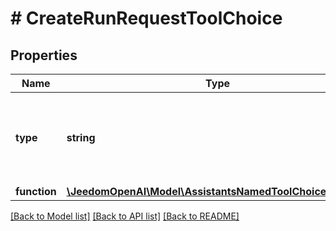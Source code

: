 # # CreateRunRequestToolChoice

## Properties

Name | Type | Description | Notes
------------ | ------------- | ------------- | -------------
**type** | **string** | The type of the tool. If type is &#x60;function&#x60;, the function name must be set |
**function** | [**\JeedomOpenAI\Model\AssistantsNamedToolChoiceFunction**](AssistantsNamedToolChoiceFunction.md) |  | [optional]

[[Back to Model list]](../../README.md#models) [[Back to API list]](../../README.md#endpoints) [[Back to README]](../../README.md)
